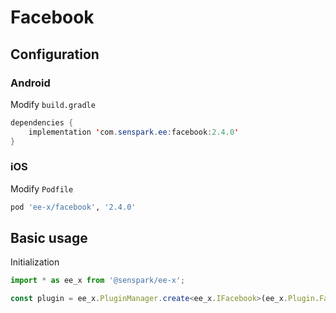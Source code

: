 # Facebook
## Configuration
### Android
Modify `build.gradle`
```java
dependencies {
    implementation 'com.senspark.ee:facebook:2.4.0'
}
```

### iOS
Modify `Podfile`
```ruby
pod 'ee-x/facebook', '2.4.0'
```

## Basic usage
Initialization
```ts
import * as ee_x from '@senspark/ee-x';

const plugin = ee_x.PluginManager.create<ee_x.IFacebook>(ee_x.Plugin.Facebook);
```